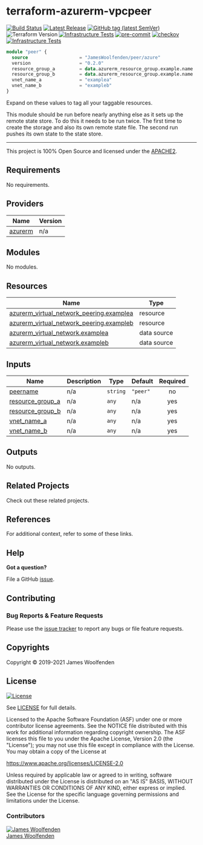 # terraform-azurerm-vpcpeer

[![Build Status](https://github.com/JamesWoolfenden/terraform-azurerm-vpcpeer/workflows/Verify%20and%20Bump/badge.svg?branch=master)](https://github.com/JamesWoolfenden/terraform-azurerm-vpcpeer)
[![Latest Release](https://img.shields.io/github/release/JamesWoolfenden/terraform-azurerm-vpcpeer.svg)](https://github.com/JamesWoolfenden/terraform-azurerm-vpcpeer/releases/latest)
[![GitHub tag (latest SemVer)](https://img.shields.io/github/tag/JamesWoolfenden/terraform-azurerm-vpcpeer.svg?label=latest)](https://github.com/JamesWoolfenden/terraform-azurerm-vpcpeer/releases/latest)
![Terraform Version](https://img.shields.io/badge/tf-%3E%3D0.14.0-blue.svg)
[![Infrastructure Tests](https://www.bridgecrew.cloud/badges/github/JamesWoolfenden/terraform-azurerm-vpcpeer/cis_aws)](https://www.bridgecrew.cloud/link/badge?vcs=github&fullRepo=JamesWoolfenden%2Fterraform-azurerm-vpcpeer&benchmark=CIS+AWS+V1.2)
[![pre-commit](https://img.shields.io/badge/pre--commit-enabled-brightgreen?logo=pre-commit&logoColor=white)](https://github.com/pre-commit/pre-commit)
[![checkov](https://img.shields.io/badge/checkov-verified-brightgreen)](https://www.checkov.io/)
[![Infrastructure Tests](https://www.bridgecrew.cloud/badges/github/jameswoolfenden/terraform-azurerm-vpcpeer/general)](https://www.bridgecrew.cloud/link/badge?vcs=github&fullRepo=JamesWoolfenden%2Fterraform-azurerm-vpcpeer&benchmark=INFRASTRUCTURE+SECURITY)

```terraform
module "peer" {
  source                   = "JamesWoolfenden/peer/azure"
  version                  = "0.2.0"
  resource_group_a         = data.azurerm_resource_group.example.name
  resource_group_b         = data.azurerm_resource_group.example.name
  vnet_name_a              = "examplea"
  vnet_name_b              = "exampleb"
}
```

Expand on these values to tag all your taggable resources.

This module should be run before nearly anything else as it sets up the remote state store. To do this it needs to be run twice. The first time to create the storage and also its own remote state file.
The second run pushes its own state to the state store.

---

This project is 100% Open Source and licensed under the [APACHE2](LICENSE).

<!-- BEGINNING OF PRE-COMMIT-TERRAFORM DOCS HOOK -->
## Requirements

No requirements.

## Providers

| Name | Version |
|------|---------|
| <a name="provider_azurerm"></a> [azurerm](#provider\_azurerm) | n/a |

## Modules

No modules.

## Resources

| Name | Type |
|------|------|
| [azurerm_virtual_network_peering.examplea](https://registry.terraform.io/providers/hashicorp/azurerm/latest/docs/resources/virtual_network_peering) | resource |
| [azurerm_virtual_network_peering.exampleb](https://registry.terraform.io/providers/hashicorp/azurerm/latest/docs/resources/virtual_network_peering) | resource |
| [azurerm_virtual_network.examplea](https://registry.terraform.io/providers/hashicorp/azurerm/latest/docs/data-sources/virtual_network) | data source |
| [azurerm_virtual_network.exampleb](https://registry.terraform.io/providers/hashicorp/azurerm/latest/docs/data-sources/virtual_network) | data source |

## Inputs

| Name | Description | Type | Default | Required |
|------|-------------|------|---------|:--------:|
| <a name="input_peername"></a> [peername](#input\_peername) | n/a | `string` | `"peer"` | no |
| <a name="input_resource_group_a"></a> [resource\_group\_a](#input\_resource\_group\_a) | n/a | `any` | n/a | yes |
| <a name="input_resource_group_b"></a> [resource\_group\_b](#input\_resource\_group\_b) | n/a | `any` | n/a | yes |
| <a name="input_vnet_name_a"></a> [vnet\_name\_a](#input\_vnet\_name\_a) | n/a | `any` | n/a | yes |
| <a name="input_vnet_name_b"></a> [vnet\_name\_b](#input\_vnet\_name\_b) | n/a | `any` | n/a | yes |

## Outputs

No outputs.
<!-- END OF PRE-COMMIT-TERRAFORM DOCS HOOK -->

## Related Projects

Check out these related projects.

## References

For additional context, refer to some of these links.

## Help

**Got a question?**

File a GitHub [issue](https://github.com/JamesWoolfenden/terraform-azurerm-vpcpeer/issues).

## Contributing

### Bug Reports & Feature Requests

Please use the [issue tracker](https://github.com/JamesWoolfenden/terraform-azurerm-vpcpeer/issues) to report any bugs or file feature requests.

## Copyrights

Copyright © 2019-2021 James Woolfenden

## License

[![License](https://img.shields.io/badge/License-Apache%202.0-blue.svg)](https://opensource.org/licenses/Apache-2.0)

See [LICENSE](LICENSE) for full details.

Licensed to the Apache Software Foundation (ASF) under one
or more contributor license agreements. See the NOTICE file
distributed with this work for additional information
regarding copyright ownership. The ASF licenses this file
to you under the Apache License, Version 2.0 (the
"License"); you may not use this file except in compliance
with the License. You may obtain a copy of the License at

<https://www.apache.org/licenses/LICENSE-2.0>

Unless required by applicable law or agreed to in writing,
software distributed under the License is distributed on an
"AS IS" BASIS, WITHOUT WARRANTIES OR CONDITIONS OF ANY
KIND, either express or implied. See the License for the
specific language governing permissions and limitations
under the License.

### Contributors

[![James Woolfenden][jameswoolfenden_avatar]][jameswoolfenden_homepage]<br/>[James Woolfenden][jameswoolfenden_homepage]

[jameswoolfenden_homepage]: https://github.com/jameswoolfenden
[jameswoolfenden_avatar]: https://github.com/jameswoolfenden.png?size=150
[github]: https://github.com/jameswoolfenden
[linkedin]: https://www.linkedin.com/in/jameswoolfenden/
[twitter]: https://twitter.com/JimWoolfenden
[share_twitter]: https://twitter.com/intent/tweet/?text=terraform-azurerm-vpcpeer&url=https://github.com/JamesWoolfenden/terraform-azurerm-vpcpeer
[share_linkedin]: https://www.linkedin.com/shareArticle?mini=true&title=terraform-azurerm-vpcpeer&url=https://github.com/JamesWoolfenden/terraform-azurerm-vpcpeer
[share_reddit]: https://reddit.com/submit/?url=https://github.com/JamesWoolfenden/terraform-azurerm-vpcpeer
[share_facebook]: https://facebook.com/sharer/sharer.php?u=https://github.com/JamesWoolfenden/terraform-azurerm-vpcpeer
[share_email]: mailto:?subject=terraform-azurerm-vpcpeer&body=https://github.com/JamesWoolfenden/terraform-azurerm-vpcpeer
